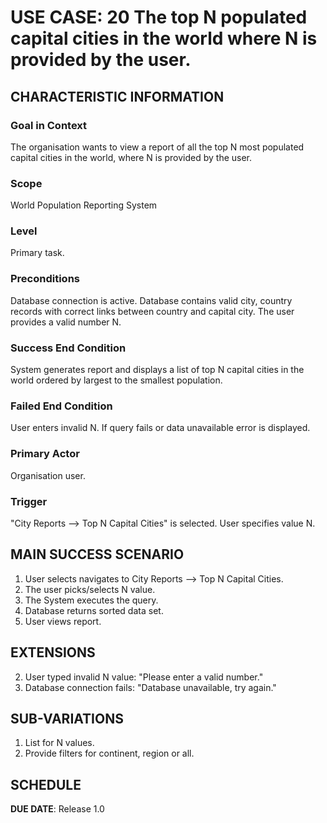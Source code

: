 # USE CASE: 20 The top N populated capital cities in the world where N is provided by the user.

## CHARACTERISTIC INFORMATION

### Goal in Context

The organisation wants to view a report of all the top N most populated capital cities in the world, where N is provided by the user.

### Scope

World Population Reporting System

### Level

Primary task.

### Preconditions

Database connection is active.
Database contains valid city, country records with correct links between country and capital city.
The user provides a valid number N.

### Success End Condition

System generates report and displays a list of top N capital cities in the world ordered by largest to the smallest population.

### Failed End Condition

User enters invalid N.
If query fails or data unavailable error is displayed.

### Primary Actor

Organisation user.

### Trigger

"City Reports --> Top N Capital Cities" is selected.
User specifies value N.

## MAIN SUCCESS SCENARIO

1. User selects navigates to City Reports --> Top N Capital Cities.
2. The user picks/selects N value.
3. The System executes the query.
4. Database returns sorted data set.
5. User views report.

## EXTENSIONS

2. User typed invalid N value: "Please enter a valid number."
3. Database connection fails: "Database unavailable, try again."

## SUB-VARIATIONS

1. List for N values.
2. Provide filters for continent, region or all.

## SCHEDULE

**DUE DATE**: Release 1.0
